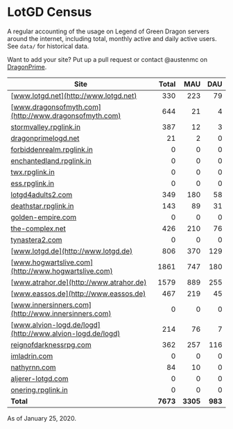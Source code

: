 # LotGD Census
A regular accounting of the usage on Legend of Green Dragon servers around the internet, including total, monthly active and daily active users. See `data/` for historical data.

Want to add your site? Put up a pull request or contact @austenmc on [DragonPrime](http://dragonprime.net).


Site | Total | MAU | DAU
--- | ---:| ---:| ---:
[www.lotgd.net](http://www.lotgd.net)|330|223|79
[www.dragonsofmyth.com](http://www.dragonsofmyth.com)|644|21|4
[stormvalley.rpglink.in](http://stormvalley.rpglink.in)|387|12|3
[dragonprimelogd.net](http://dragonprimelogd.net)|21|2|0
[forbiddenrealm.rpglink.in](http://forbiddenrealm.rpglink.in)|0|0|0
[enchantedland.rpglink.in](http://enchantedland.rpglink.in)|0|0|0
[twx.rpglink.in](http://twx.rpglink.in)|0|0|0
[ess.rpglink.in](http://ess.rpglink.in)|0|0|0
[lotgd4adults2.com](http://lotgd4adults2.com)|349|180|58
[deathstar.rpglink.in](http://deathstar.rpglink.in)|143|89|31
[golden-empire.com](http://golden-empire.com)|0|0|0
[the-complex.net](http://the-complex.net)|426|210|76
[tynastera2.com](http://tynastera2.com)|0|0|0
[www.lotgd.de](http://www.lotgd.de)|806|370|129
[www.hogwartslive.com](http://www.hogwartslive.com)|1861|747|180
[www.atrahor.de](http://www.atrahor.de)|1579|889|255
[www.eassos.de](http://www.eassos.de)|467|219|45
[www.innersinners.com](http://www.innersinners.com)|0|0|0
[www.alvion-logd.de/logd](http://www.alvion-logd.de/logd)|214|76|7
[reignofdarknessrpg.com](http://reignofdarknessrpg.com)|362|257|116
[imladrin.com](http://imladrin.com)|0|0|0
[nathyrnn.com](http://nathyrnn.com)|84|10|0
[aljerer-lotgd.com](http://aljerer-lotgd.com)|0|0|0
[onering.rpglink.in](http://onering.rpglink.in)|0|0|0
**Total**|**7673**|**3305**|**983**

As of January 25, 2020.
